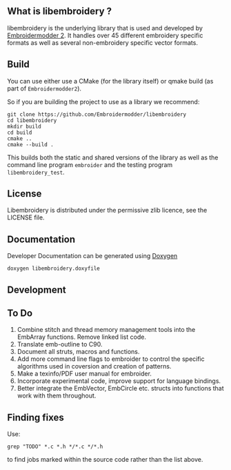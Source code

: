 What is libembroidery ?
-----------------------

libembroidery is the underlying library that is used and
developed by [Embroidermodder 2](http://embroidermodder.github.io).
It handles over 45 different embroidery specific formats as well
as several non-embroidery specific vector formats.

Build
-----

You can use either use a CMake (for the library itself) or qmake build
(as part of `Embroidermodder2`).

So if you are building the project to use as a library we recommend:
 
```
git clone https://github.com/Embroidermodder/libembroidery
cd libembroidery
mkdir build
cd build
cmake ..
cmake --build .
```

This builds both the static and shared versions of the library as well
as the command line program `embroider` and the testing program
`libembroidery_test`.

License
-------

Libembroidery is distributed under the permissive zlib licence, see the LICENSE
file.

Documentation
-------------

Developer Documentation can be generated using [Doxygen](http://www.doxygen.org)

```
doxygen libembroidery.doxyfile
```

Development
-----------

## To Do

1. Combine stitch and thread memory management tools into the EmbArray functions. Remove linked list code.
1. Translate emb-outline to C90.
1. Document all struts, macros and functions.
1. Add more command line flags to embroider to control the specific algorithms used in coversion
   and creation of patterns.
1. Make a texinfo/PDF user manual for embroider.
1. Incorporate experimental code, improve support for language bindings.
1. Better integrate the EmbVector, EmbCircle etc. structs into functions that work with them throughout.

## Finding fixes

Use:

```
grep "TODO" *.c *.h */*.c */*.h
```

to find jobs marked within the source code rather than the list above.

